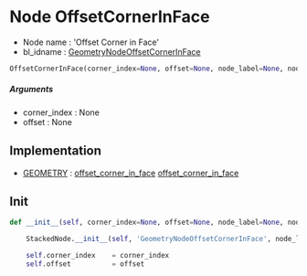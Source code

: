 # Node OffsetCornerInFace

- Node name : 'Offset Corner in Face'
- bl_idname : [GeometryNodeOffsetCornerInFace](https://docs.blender.org/api/current/bpy.types.GeometryNodeOffsetCornerInFace.html)


``` python
OffsetCornerInFace(corner_index=None, offset=None, node_label=None, node_color=None)
```
##### Arguments

- corner_index : None
- offset : None

## Implementation

- [GEOMETRY](/docs/GeoNodes/socket_GEOMETRY.md) : [offset_corner_in_face](/docs/GeoNodes/socket_GEOMETRY.md#offset_corner_in_face) [offset_corner_in_face](/docs/GeoNodes/socket_GEOMETRY.md#offset_corner_in_face)

## Init

``` python
def __init__(self, corner_index=None, offset=None, node_label=None, node_color=None):

    StackedNode.__init__(self, 'GeometryNodeOffsetCornerInFace', node_label=node_label, node_color=node_color)

    self.corner_index    = corner_index
    self.offset          = offset
```
